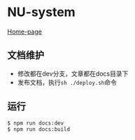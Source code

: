 # NU-system

[Home-page](https://nu-system.github.io)

## 文档维护

* 修改都在dev分支，文章都在docs目录下
* 发布文档，执行`sh ./deploy.sh`命令

## 运行

```bash
$ npm run docs:dev
$ npm run docs:build
```

